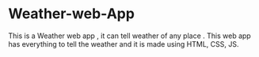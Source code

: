 # Weather-web-App
This is a Weather web app , it can tell weather of any place . This web app has everything to tell the weather and it is made using HTML, CSS, JS.
